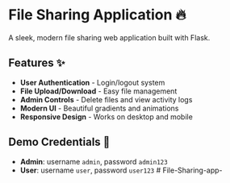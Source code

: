 # File Sharing Application 🔥

A sleek, modern file sharing web application built with Flask.

## Features ✨

- **User Authentication** - Login/logout system
- **File Upload/Download** - Easy file management
- **Admin Controls** - Delete files and view activity logs
- **Modern UI** - Beautiful gradients and animations
- **Responsive Design** - Works on desktop and mobile

## Demo Credentials 🔐

- **Admin**: username `admin`, password `admin123`
- **User**: username `user`, password `user123`
#   F i l e - S h a r i n g - a p p -  
 